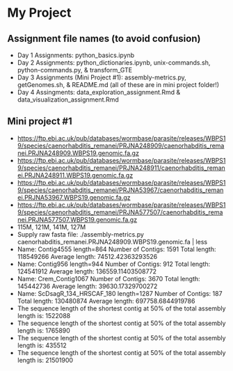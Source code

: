 # My Project
## Assignment file names (to avoid confusion)
- Day 1 Assignments: python_basics.ipynb
- Day 2 Assignments: python_dictionaries.ipynb, unix-commands.sh, python-commands.py, & transform_GTE
- Day 3 Assignments (Mini Project #1): assembly-metrics.py, getGenomes.sh, & README.md (all of these are in mini project folder!)
- Day 4 Assingments: data_exploration_assignment.Rmd & data_visualization_assignment.Rmd
## Mini project #1
- https://ftp.ebi.ac.uk/pub/databases/wormbase/parasite/releases/WBPS19/species/caenorhabditis_remanei/PRJNA248909/caenorhabditis_remanei.PRJNA248909.WBPS19.genomic.fa.gz
- https://ftp.ebi.ac.uk/pub/databases/wormbase/parasite/releases/WBPS19/species/caenorhabditis_remanei/PRJNA248911/caenorhabditis_remanei.PRJNA248911.WBPS19.genomic.fa.gz
- https://ftp.ebi.ac.uk/pub/databases/wormbase/parasite/releases/WBPS19/species/caenorhabditis_remanei/PRJNA53967/caenorhabditis_remanei.PRJNA53967.WBPS19.genomic.fa.gz
- https://ftp.ebi.ac.uk/pub/databases/wormbase/parasite/releases/WBPS19/species/caenorhabditis_remanei/PRJNA577507/caenorhabditis_remanei.PRJNA577507.WBPS19.genomic.fa.gz
- 115M, 121M, 141M, 127M
- Supply raw fasta file: ./assembly-metrics.py caenorhabditis_remanei.PRJNA248909.WBPS19.genomic.fa | less 
- Name: Contig4555 length=864  Number of Contigs: 1591 Total length: 118549266 Average length: 74512.42363293526
- Name: Contig956 length=944  Number of Contigs: 912 Total length: 124541912 Average length: 136559.11403508772
- Name: Crem_Contig1067	Number of Contigs: 3670	Total length: 145442736	Average length: 39630.17329700272
- Name: ScDsagR_134_HRSCAF_180 length=1287	Number of Contigs: 187	Total length: 130480874	Average length: 697758.6844919786
- The sequence length of the shortest contig at 50% of the total assembly length is: 1522088
- The sequence length of the shortest contig at 50% of the total assembly length is: 1765890
- The sequence length of the shortest contig at 50% of the total assembly length is: 435512
- The sequence length of the shortest contig at 50% of the total assembly length is: 21501900




